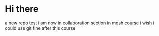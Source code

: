 # Hi there
a new repo 
test
i am now in collaboration section in mosh course i wish i could use git fine after this course 

